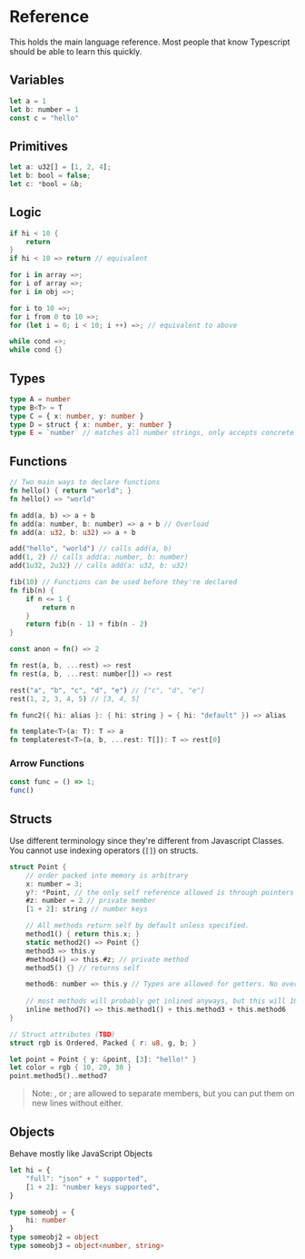 # Reference

This holds the main language reference. Most people that know Typescript should be able to learn this quickly.

## Variables

```rust
let a = 1
let b: number = 1
const c = "hello"
```

## Primitives

```typescript
let a: u32[] = [1, 2, 4];
let b: bool = false;
let c: *bool = &b;
```

## Logic

```rust
if hi < 10 {
	return
}
if hi < 10 => return // equivalent

for i in array =>;
for i of array =>;
for i in obj =>;

for i to 10 =>;
for i from 0 to 10 =>;
for (let i = 0; i < 10; i ++) =>; // equivalent to above

while cond =>;
while cond {}
```

## Types

```typescript
type A = number
type B<T> = T
type C = { x: number, y: number }
type D = struct { x: number, y: number }
type E = `number` // matches all number strings, only accepts concrete input
```

## Functions

```rust
// Two main ways to declare functions
fn hello() { return "world"; }
fn hello() => "world"

fn add(a, b) => a + b
fn add(a: number, b: number) => a + b // Overload
fn add(a: u32, b: u32) => a + b

add("hello", "world") // calls add(a, b)
add(1, 2) // calls add(a: number, b: number)
add(1u32, 2u32) // calls add(a: u32, b: u32)

fib(10) // Functions can be used before they're declared
fn fib(n) {
	if n <= 1 {
		return n
	}
	return fib(n - 1) + fib(n - 2)
}

const anon = fn() => 2

fn rest(a, b, ...rest) => rest
fn rest(a, b, ...rest: number[]) => rest

rest("a", "b", "c", "d", "e") // ["c", "d", "e"]
rest(1, 2, 3, 4, 5) // [3, 4, 5]

fn func2({ hi: alias }: { hi: string } = { hi: "default" }) => alias

fn template<T>(a: T): T => a
fn templaterest<T>(a, b, ...rest: T[]): T => rest[0]

```

### Arrow Functions

```javascript
const func = () => 1;
func()
```

## Structs

Use different terminology since they're different from Javascript Classes. You cannot use indexing operators (`[]`) on structs.

```rust
struct Point {
	// order packed into memory is arbitrary
	x: number = 3;
	y?: *Point, // the only self reference allowed is through pointers
	#z: number = 2 // private member
	[1 + 2]: string // number keys

	// All methods return self by default unless specified.
	method1() { return this.x; }
	static method2() => Point {}
	method3 => this.y
	#method4() => this.#z; // private method
	method5() {} // returns self

	method6: number => this.y // Types are allowed for getters. No overloads allowed for them though.
	
	// most methods will probably get inlined anyways, but this will 100% inline
	inline method7() => this.method1() + this.method3 + this.method6
}

// Struct attributes (TBD)
struct rgb is Ordered, Packed { r: u8, g, b; }

let point = Point { y: &point, [3]: "hello!" }
let color = rgb { 10, 20, 30 }
point.method5()..method7
```

> Note: , or ; are allowed to separate members, but you can put them on new lines without either.

## Objects

Behave mostly like JavaScript Objects

```typescript
let hi = {
	"full": "json" + " supported",
	[1 + 2]: "number keys supported",
}

type someobj = {
	hi: number
}
type someobj2 = object
type someobj3 = object<number, string>
```

